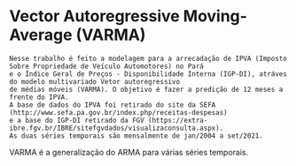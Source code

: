 # Vector Autoregressive Moving-Average (VARMA)

    Nesse trabalho é feito a modelagem para a arrecadação de IPVA (Imposto Sobre Propriedade de Veículo Automotores) no Pará
    e o Índice Geral de Preços - Disponibilidade Interna (IGP-DI), atráves do modelo multivariado Vetor autoregressivo
    de médias móveis (VARMA). O objetivo é fazer a predição de 12 meses a frente do IPVA.
    A base de dados do IPVA foi retirado do site da SEFA (http://www.sefa.pa.gov.br/index.php/receitas-despesas)
    e a base do IGP-DI retirado da FGV (https://extra-ibre.fgv.br/IBRE/sitefgvdados/visualizaconsulta.aspx).
    As duas séries temporais são mensalmente de jan/2004 a set/2021. 
    
VARMA é a generalização do ARMA para várias séries temporais.
